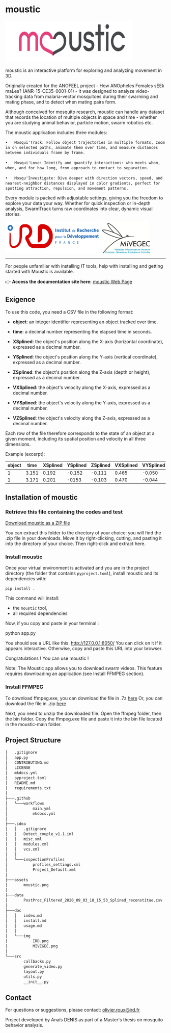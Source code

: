 # moustic
<img src="doc/img/moustic.png" width="400" height="130" />

moustic is an interactive platform for exploring and analyzing movement in 3D.

Originally created for the ANOFEEL project - How ANOpheles Females sEEk maLes? (ANR-15-CE35-0001-01) - it was designed to analyze video-tracking data from malaria-vector mosquitoes during their swarming and mating phase, and to detect when mating pairs form.

Although conceived for mosquito research, moustic can handle any dataset that records the location of multiple objects in space and time - whether you are studying animal behavior, particle motion, swarm robotics etc.

The moustic application includes three modules:

	•	Mosqui'Track: Follow object trajectories in multiple formats, zoom in on selected paths, animate them over time, and measure distances between individuals frame by frame.
 
	•	Mosqui'Love: Identify and quantify interactions: who meets whom, when, and for how long, from approach to contact to separation.
 
	•	Mosqu'Investigate: Dive deeper with direction vectors, speed, and nearest-neighbor distances displayed in color gradients, perfect for spotting attraction, repulsion, and movement patterns.

Every module is packed with adjustable settings, giving you the freedom to explore your data your way. Whether for quick inspection or in-depth analysis, SwarmTrack turns raw coordinates into clear, dynamic visual stories.


<img src="doc/img/IRD.png" width="300" height="100" /> <img src="doc/img/MIVEGEC.png" width="150" height="100" />

---
For people unfamiliar with installing IT tools, help with installing and getting started with Moustic is available.

👉 **Access the documentation site here:** [moustic Web Page](https://anaisdenis.github.io/moustic/) 

## Exigence 

To use this code, you need a CSV file in the following format:

- **object**: an integer identifier representing an object tracked over time.

- **time**: a decimal number representing the elapsed time in seconds.

- **XSplined**: the object's position along the X-axis (horizontal coordinate), expressed as a decimal number.

- **YSplined**: the object's position along the Y-axis (vertical coordinate), expressed as a decimal number.

- **ZSplined**: the object's position along the Z-axis (depth or height), expressed as a decimal number.

- **VXSplined**: the object's velocity along the X-axis, expressed as a decimal number.

- **VYSplined**: the object's velocity along the Y-axis, expressed as a decimal number.

- **VZSplined**: the object's velocity along the Z-axis, expressed as a decimal number.

Each row of the file therefore corresponds to the state of an object at a given moment, including its spatial position and velocity in all three dimensions.

Example (excerpt):

| object 	| time 		| XSplined 	| YSplined 	| ZSplined 	| VXSplined 	| VYSplined 	| VZSplined 	|
|---------------|---------------|---------------|---------------|---------------|---------------|---------------|---------------|
| 1	 	| 3.151  	| 0.192		| -0.152	|-0.111		| 0.465 	| -0.050	| 0.403		|
| 1 	 	| 3.171		| 0.201		| -0153		| -0.103	| 0.470		|-0.044		| 0.396	 	|


## Installation of moustic

### Retrieve this file containing the codes and test 

[Download moustic as a ZIP file](https://github.com/AnaisDenis/moustic/archive/refs/heads/main.zip)

You can extract this folder to the directory of your choice: you will find the .zip file in your downloads. Move it by right-clicking, cutting, and pasting it into the directory of your choice. Then right-click and extract here.

### Install moustic

Once your virtual environment is activated and you are in the project directory (the folder that contains `pyproject.toml`), install moustic and its dependencies with:

    pip install .

This command will install:
- the `moustic` tool,
- all required dependencies

Now, if you copy and paste in your terminal : 
	
   python app.py

You should see a URL like this: http://127.0.0.1:8050/
You can click on it if it appears interactive. Otherwise, copy and paste this URL into your browser.

Congratulations ! You can use moustic !

Note: The Moustic app allows you to download swarm videos. This feature requires downloading an application (see Install FFMPEG section).
### Install FFMPEG

To download ffmpeg.exe, you can download the file in .7z [here]( https://www.gyan.dev/ffmpeg/builds/ffmpeg-release-essentials.7z)
Or, you can download the file in .zip [here](https://www.gyan.dev/ffmpeg/builds/ffmpeg-release-essentials.zip)

Next, you need to unzip the downloaded file. Open the ffmpeg folder, then the bin folder. Copy the ffmpeg.exe file and paste it into the bin file located in the moustic-main folder.



## Project Structure
	
	│   .gitignore
	│   app.py
	│   CONTRIBUTING.md
	│   LICENSE
	│   mkdocs.yml
	│   pyproject.toml
	│   README.md
	│   requirements.txt
	│
	├───.github
	│   └───workflows
	│           main.yml
	│           mkdocs.yml
	│
	├───.idea
	│   │   .gitignore
	│   │   Detect_couple_v1.1.iml
	│   │   misc.xml
	│   │   modules.xml
	│   │   vcs.xml
	│   │
	│   └───inspectionProfiles
	│           profiles_settings.xml
	│           Project_Default.xml
	│
	├───assets
	│       moustic.png
	│
	├───data
	│       PostProc_Filtered_2020_09_03_18_15_53_Splined_reconstitue.csv
	│
	├───doc
	│   │   index.md
	│   │   install.md
	│   │   usage.md
	│   │
	│   └───img
	│           IRD.png
	│           MIVEGEC.png
	│
	└───src
	        callbacks.py
	        generate_video.py
	        layout.py
	        utils.py
	        __init__.py
	


## Contact

For questions or suggestions, please contact:
olivier.roux@ird.fr

Project developed by Anaïs DENIS as part of a Master's thesis on mosquito behavior analysis.
